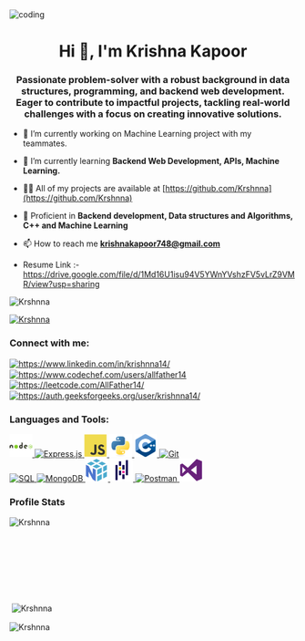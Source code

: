 
<img align="center" alt="coding" width="1000" src="https://www.sarvika.com/wp-content/uploads/2021/03/Backend-Developer-Python-GIF-Dribble.gif"  height="500" width="500">

<h1 align="center">Hi 👋, I'm Krishna Kapoor</h1>
<h3 align="center">Passionate problem-solver with a robust background in data structures, programming, and backend web development. Eager to contribute to impactful projects, tackling real-world challenges with a focus on creating innovative solutions.</h3>


- 🔭 I’m currently working on Machine Learning project with my teammates.
- 🌱 I’m currently learning **Backend Web Development, APIs, Machine Learning.**

- 👨‍💻 All of my projects are available at [https://github.com/Krshnna](https://github.com/Krshnna)

- 💬 Proficient in **Backend development, Data structures and Algorithms, C++ and Machine Learning**

- 📫 How to reach me **krishnakapoor748@gmail.com**
- Resume Link :- https://drive.google.com/file/d/1Md16U1isu94V5YWnYVshzFV5vLrZ9VMR/view?usp=sharing



<p align="left"> <img src="https://komarev.com/ghpvc/?username=Krshnna&label=Profile%20views&color=0e75b6&style=flat" alt="Krshnna" /> </p> 

<p align="left"> <a href="https://github.com/ryo-ma/github-profile-trophy"><img src="https://github-profile-trophy.vercel.app/?username=Krshnna" alt="Krshnna" /></a> </p>

<h3 align="left">Connect with me:</h3>
<p align="left">
<a href="https://linkedin.com/in/https://www.linkedin.com/in/krishnna14/" target="blank"><img align="center" src="https://raw.githubusercontent.com/rahuldkjain/github-profile-readme-generator/master/src/images/icons/Social/linked-in-alt.svg" alt="https://www.linkedin.com/in/krishnna14/" height="30" width="40" /></a>
<a href="https://www.codechef.com/users/https://www.codechef.com/users/allfather14" target="blank"><img align="center" src="https://cdn.jsdelivr.net/npm/simple-icons@3.1.0/icons/codechef.svg" alt="https://www.codechef.com/users/allfather14" height="30" width="40" /></a>
<a href="https://www.leetcode.com/https://leetcode.com/AllFather14/" target="blank"><img align="center" src="https://raw.githubusercontent.com/rahuldkjain/github-profile-readme-generator/master/src/images/icons/Social/leet-code.svg" alt="https://leetcode.com/AllFather14/" height="30" width="40" /></a>
<a href="https://auth.geeksforgeeks.org/user/https://auth.geeksforgeeks.org/user/krishnna14/" target="blank"><img align="center" src="https://raw.githubusercontent.com/rahuldkjain/github-profile-readme-generator/master/src/images/icons/Social/geeks-for-geeks.svg" alt="https://auth.geeksforgeeks.org/user/krishnna14/" height="30" width="40" /></a>
</p>

<h3 align="left">Languages and Tools:</h3>
<div>
  <!-- First Row -->
  <a href="https://nodejs.org/" target="_blank" rel="noreferrer">
    <img src="https://raw.githubusercontent.com/devicons/devicon/master/icons/nodejs/nodejs-original-wordmark.svg" alt="Node.js" width="40" height="40"/>
  </a>
  <a href="https://expressjs.com/" target="_blank" rel="noreferrer">
    <img src="https://www.vectorlogo.zone/logos/expressjs/expressjs-icon.svg" alt="Express.js" width="40" height="40"/>
  </a>
  <a href="https://developer.mozilla.org/en-US/docs/Web/JavaScript" target="_blank" rel="noreferrer">
    <img src="https://raw.githubusercontent.com/devicons/devicon/master/icons/javascript/javascript-original.svg" alt="JavaScript" width="40" height="40"/>
  </a>
  <a href="https://www.python.org" target="_blank" rel="noreferrer">
    <img src="https://raw.githubusercontent.com/devicons/devicon/master/icons/python/python-original.svg" alt="Python" width="40" height="40"/>
  </a>
  <a href="https://www.w3schools.com/cpp/" target="_blank" rel="noreferrer">
    <img src="https://raw.githubusercontent.com/devicons/devicon/master/icons/cplusplus/cplusplus-original.svg" alt="C++" width="40" height="40"/>
  </a>
  <a href="https://git-scm.com/" target="_blank" rel="noreferrer">
    <img src="https://www.vectorlogo.zone/logos/git-scm/git-scm-icon.svg" alt="Git" width="40" height="40"/>
  </a>
</div>

<div>
  <!-- Second Row -->
  <a href="https://www.w3schools.com/sql/" target="_blank" rel="noreferrer">
    <img src="https://www.vectorlogo.zone/logos/mysql/mysql-official.svg" alt="SQL" width="40" height="40"/>
  </a>
  <a href="https://www.mongodb.com/" target="_blank" rel="noreferrer">
    <img src="https://www.vectorlogo.zone/logos/mongodb/mongodb-icon.svg" alt="MongoDB" width="40" height="40"/>
  </a>
  <a href="https://numpy.org/" target="_blank" rel="noreferrer">
    <img src="https://raw.githubusercontent.com/devicons/devicon/master/icons/numpy/numpy-original.svg" alt="NumPy" width="40" height="40"/>
  </a>
  <a href="https://pandas.pydata.org/" target="_blank" rel="noreferrer">
    <img src="https://raw.githubusercontent.com/devicons/devicon/master/icons/pandas/pandas-original.svg" alt="Pandas" width="40" height="40"/>
  </a>
  <a href="https://www.postman.com/" target="_blank" rel="noreferrer">
    <img src="https://www.vectorlogo.zone/logos/getpostman/getpostman-icon.svg" alt="Postman" width="40" height="40"/>
  </a>
  <a href="https://code.visualstudio.com/" target="_blank" rel="noreferrer">
    <img src="https://raw.githubusercontent.com/devicons/devicon/master/icons/visualstudio/visualstudio-plain.svg" alt="VSCode" width="40" height="40"/>
  </a>
</div>


<h3 align="left">Profile Stats</h3>
<p><img align="left" src="https://github-readme-stats.vercel.app/api/top-langs?username=Krshnna&show_icons=true&locale=en&layout=compact" alt="Krshnna" /></p>
<br></br>
<br></br>
<br></br>
<br></br>
<p>&nbsp;<img align="center" src="https://github-readme-stats.vercel.app/api?username=Krshnna&show_icons=true&locale=en" alt="Krshnna" /></p>

<p><img align="center" src="https://github-readme-streak-stats.herokuapp.com/?user=Krshnna&" alt="Krshnna" /></p>
